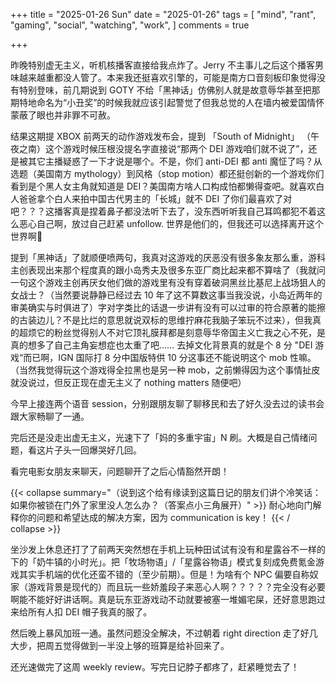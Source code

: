 +++
title = "2025-01-26 Sun"
date = "2025-01-26"
tags = [
    "mind",
    "rant",
    "gaming",
    "social",
    "watching",
    "work",
]
comments = true

+++

昨晚特别虚无主义，听机核播客直接给我点炸了。Jerry 不主事儿之后这个播客男味越来越重都没人管了。本来我还挺喜欢引擎的，可能是南方口音刻板印象觉得没有特别登味，前几期说到 GOTY 不给「黑神话」仿佛别人就是故意辱华甚至把那期特地命名为“小丑奖”的时候我就应该引起警觉了但我总觉的人在墙内被爱国情怀蒙蔽了眼也并非罪不可赦。

结果这期提 XBOX 前两天的动作游戏发布会，提到 「South of Midnight」 （午夜之南）这个游戏时候压根没提名字直接说“那两个 DEI 游戏咱们就不说了”，还是被其它主播疑惑了一下才说是哪个。不是，你们 anti-DEI 都 anti 魔怔了吗？从选题（美国南方 mythology）到风格（stop motion）都还挺创新的一个游戏你们看到是个黑人女主角就知道是 DEI？美国南方啥人口构成怕都懒得查吧。就喜欢白人爸爸拿个白人来拍中国古代男主的「长城」就不 DEI 了你们最喜欢了对吧？？？这播客真是捏着鼻子都没法听下去了，没东西听听我自己耳鸣都犯不着这么恶心自己啊，放过自己赶紧 unfollow. 世界是他们的，但我还可以选择离开这个世界啊🤷

提到「黑神话」了就顺便喷两句，我真对这游戏的厌恶没有很多象友那么重，游科主创表现出来那个程度真的跟小岛秀夫及很多东亚厂商比起来都不算啥了（我就问一句这个游戏主创再厌女他们做的游戏里有没有穿着破洞黑丝比基尼上战场狙人的女战士？（当然要说静静已经过去 10 年了这不算数这事当我没说，小岛近两年的审美确实与时俱进了）字对字类比的话退一步讲有没有可以过审的符合原著的能擦的古装边儿？不是比烂的意思就说双标的思维拧麻花我脑子笨玩不过来），但我真的超烦它的粉丝觉得别人不对它顶礼膜拜都是刻意辱华帝国主义亡我之心不死，是真的想多了自己主角妄想症也太重了吧…… 去掉文化背景真的就是个 8 分 "DEI 游戏“而已啊，IGN 国际打 8 分中国版特供 10 分这事还不能说明这个 mob 性嘛。（当然我觉得玩这个游戏得全拉黑也是另一种 mob，之前懒得因为这个事情扯皮就没说过，但反正现在虚无主义了 nothing matters 随便吧）

今早上接连两个语音 session，分别跟朋友聊了聊移民和去了好久没去过的读书会跟大家畅聊了一通。

完后还是没走出虚无主义，光速下了「妈的多重宇宙」N 刷。大概是自己情绪问题，看这片子头一回爆哭好几回。

看完电影女朋友来聊天，问题聊开了之后心情豁然开朗！

{{< collapse summary="（说到这个给有缘读到这篇日记的朋友们讲个冷笑话：如果你被锁在门外了家里没人怎么办？（答案点小三角展开）" >}}
耐心地向门解释你的问题和希望达成的解决方案，因为 communication is key！
{{< / collapse >}}

坐沙发上休息还打了了前两天突然想在手机上玩种田试试有没有和星露谷不一样的下的「奶牛镇的小时光」。把「牧场物语」/「星露谷物语」模式复刻成免费氪金游戏其实手机端的优化还蛮不错的（至少前期）。但是！为啥有个 NPC 偏要自称奴家（游戏背景是现代的）而且玩一些娇羞段子来恶心人啊？？？？？完全没有必要啊能不能好好讲话啊。真是玩东亚游戏动不动就要被塞一堆媚宅屎，还好意思跑过来给所有人扣 DEI 帽子我真的服了。

然后晚上暴风加班一通。虽然问题没全解决，不过朝着 right direction 走了好几大步，把周五觉得做到一半没上够的班算是给补回来了。

还光速做完了这周 weekly review。写完日记脖子都疼了，赶紧睡觉去了！